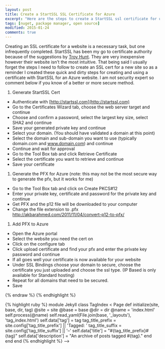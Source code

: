 ```yaml
---
layout: post
title: Create a StartSSL SSL Certificate for Azure
excerpt: "Here are the steps to create a StartSSL ssl certificate for use on an Azure website."
tags: [nuget, package manager, open source]
modified: 2015-01-24
comments: true
---
```


Creating an SSL certificate for a website is a necessary task, but one infrequently completed. StartSSL has been my go to certificate authority because of the suggestions by [Troy Hunt](http://www.troyhunt.com/2013/09/the-complete-guide-to-loading-free-ssl.html). They are very inexpensive however their website isn't the most intuitive. That being said I usually forget the steps I need to follow to create an SSL cert for a new site so as a reminder I created these quick and dirty steps for creating and using a certificate with StartSSL for an Azure website. I am not security expert so comment below if you know of a better or more secure method.

1. Generate StartSSL Cert
  * Authenticate with [http://startssl.com](http://startssl.com)
  * Go to the Certificates Wizard tab, choose the web server target and continue
  * Choose and confirm a password, select the largest key size, select SHA2 and continue
  * Save your generated private key and continue
  * Select your domain. (You should have validated a domain at this point)
  * Select the domain and sub-domain you want to use (typically domain.com and www.domain.com) and continue
  * Continue and wait for approval
  * Go to the Tool Box tab and click Retrieve Certificate
  * Select the certificate you want to retrieve and continue
  * Save your certificate
1. Generate the PFX for Azure (note: this may not be the most secure way to generate the pfx, but it works for me)
  * Go to the Tool Box tab and click on Create PKCS#12
  * Enter your private key, certificate and password for the private key and continue
  * Get PFX and the p12 file will be downloaded to your computer
  * Change the file extension to .pfx http://akbarahmed.com/2011/11/04/convert-p12-to-pfx/
1. Add PFX to Azure
  * Open the Azure portal
  * Select the website you need the cert on
  * Click on the configure tab
  * Click upload certificate and find your pfx and enter the private key password and continue
  * If all goes well your certificate is now available for your website
  * Under SSL Bindings choose your domain to secure, choose the certificate you just uploaded and choose the ssl type. (IP Based is only available for Standard hosting)
  * Repeat for all domains that need to be secured.
  * Save


<!---
{% highlight css %}
#container {
    float: left;
    margin: 0 -240px 0 0;
    width: 100%;
}
{% endhighlight %}

{% highlight html %}
{% raw %}
<nav class="pagination" role="navigation">
    {% if page.previous %}
        <a href="{{ site.url }}{{ page.previous.url }}" class="btn" title="{{ page.previous.title }}">Previous article</a>
    {% endif %}
    {% if page.next %}
        <a href="{{ site.url }}{{ page.next.url }}" class="btn" title="{{ page.next.title }}">Next article</a>
    {% endif %}
</nav><!-- /.pagination -->
{% endraw %}
{% endhighlight %}

{% highlight ruby %}
module Jekyll
  class TagIndex < Page
    def initialize(site, base, dir, tag)
      @site = site
      @base = base
      @dir = dir
      @name = 'index.html'
      self.process(@name)
      self.read_yaml(File.join(base, '_layouts'), 'tag_index.html')
      self.data['tag'] = tag
      tag_title_prefix = site.config['tag_title_prefix'] || 'Tagged: '
      tag_title_suffix = site.config['tag_title_suffix'] || '&#8211;'
      self.data['title'] = "#{tag_title_prefix}#{tag}"
      self.data['description'] = "An archive of posts tagged #{tag}."
    end
  end
end
{% endhighlight %}
-->